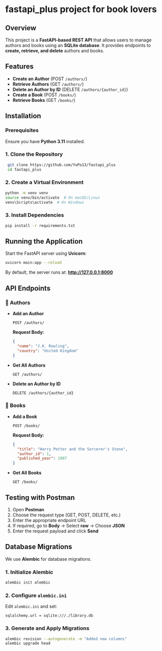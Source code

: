 # fastapi_plus project for book lovers

## Overview
This project is a **FastAPI-based REST API** that allows users to manage authors and books using an **SQLite database**. It provides endpoints to **create, retrieve, and delete** authors and books.

## Features
- **Create an Author** (POST `/authors/`)
- **Retrieve Authors** (GET `/authors/`)
- **Delete an Author by ID** (DELETE `/authors/{author_id}`)
- **Create a Book** (POST `/books/`)
- **Retrieve Books** (GET `/books/`)

## Installation

### Prerequisites
Ensure you have **Python 3.11** installed.

### 1. Clone the Repository
```sh
 git clone https://github.com/YuPo13/fastapi_plus
 cd fastapi_plus
```

### 2. Create a Virtual Environment
```sh
python -m venv venv
source venv/bin/activate  # On macOS/Linux
venv\Scripts\activate  # On Windows
```

### 3. Install Dependencies
```sh
pip install -r requirements.txt
```

## Running the Application
Start the FastAPI server using **Uvicorn**:
```sh
uvicorn main:app --reload
```

By default, the server runs at: **http://127.0.0.1:8000**

## API Endpoints

### 📌 **Authors**
- **Add an Author**
  ```http
  POST /authors/
  ```
  **Request Body:**
  ```json
  {
    "name": "J.K. Rowling",
    "country": "United Kingdom"
  }
  ```

- **Get All Authors**
  ```http
  GET /authors/
  ```

- **Delete an Author by ID**
  ```http
  DELETE /authors/{author_id}
  ```

### 📌 **Books**
- **Add a Book**
  ```http
  POST /books/
  ```
  **Request Body:**
  ```json
  {
    "title": "Harry Potter and the Sorcerer's Stone",
    "author_id": 1,
    "published_year": 1997
  }
  ```

- **Get All Books**
  ```http
  GET /books/
  ```

## Testing with Postman
1. Open **Postman**
2. Choose the request type (GET, POST, DELETE, etc.)
3. Enter the appropriate endpoint URL
4. If required, go to **Body** → Select **raw** → Choose **JSON**
5. Enter the request payload and click **Send**

## Database Migrations
We use **Alembic** for database migrations.

### **1. Initialize Alembic**
```sh
alembic init alembic
```

### **2. Configure `alembic.ini`**
Edit `alembic.ini` and set:
```
sqlalchemy.url = sqlite:///./library.db
```

### **3. Generate and Apply Migrations**
```sh
alembic revision --autogenerate -m "Added new columns"
alembic upgrade head
```
